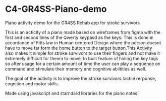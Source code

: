 # C4-GR4SS-Piano-demo
Piano activity demo for the GR4SS Rehab app for stroke survivors

This is an acticity of a piano made based on wireframes from figma with the first and second lines of the Qwerty keypasd as the keys. This is done in accordance of Fitts law in Human centered Design where the person doesnt have to move far form the home button to the target button.This Activity also makes it simple for stroke survivors to use their fingers and not make it extremely difficult for thenm to move.
In built feature of hiding the key tags so after usage for a certain amount of time the user can play a sequence on command and stimulate their memory and cognitive abiltities as well. 

The goal of the activity is to improve the stroke survivors tactile rerponse, cognition and motor skills.

Made using javascript and starndard libraries for the piano notes. 
